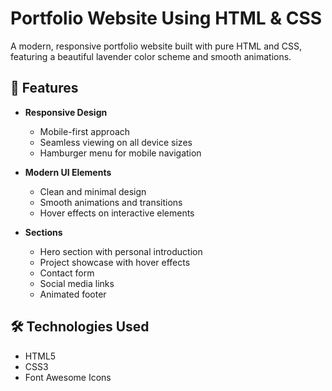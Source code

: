 # Portfolio Website Using HTML & CSS

A modern, responsive portfolio website built with pure HTML and CSS, featuring a beautiful lavender color scheme and smooth animations.

## 🌟 Features

- **Responsive Design**
  - Mobile-first approach
  - Seamless viewing on all device sizes
  - Hamburger menu for mobile navigation

- **Modern UI Elements**
  - Clean and minimal design
  - Smooth animations and transitions
  - Hover effects on interactive elements

- **Sections**
  - Hero section with personal introduction
  - Project showcase with hover effects
  - Contact form
  - Social media links
  - Animated footer

## 🛠️ Technologies Used

- HTML5
- CSS3
- Font Awesome Icons
